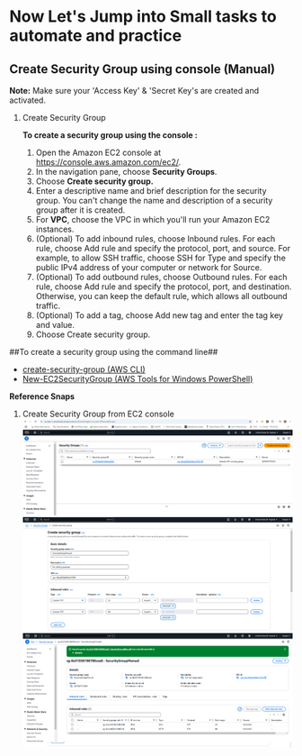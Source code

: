 # Now Let's Jump into Small tasks to automate and practice #
## Create Security Group using console (Manual) ##

**Note:** Make sure your 'Access Key' & 'Secret Key's are created and activated.

1. Create Security Group

    **To create a security group using the console :**
    
    1. Open the Amazon EC2 console at https://console.aws.amazon.com/ec2/. 
    2. In the navigation pane, choose **Security Groups**.
    3. Choose **Create security group.**
    4. Enter a descriptive name and brief description for the security group. You can't change the name and description of a security group after it is created.
    5. For **VPC**, choose the VPC in which you'll run your Amazon EC2 instances.
    6. (Optional) To add inbound rules, choose Inbound rules. For each rule, choose Add rule and specify the protocol, port, and source. For example, to allow SSH traffic, choose SSH for Type and specify the public IPv4 address of your computer or network for Source.
    7. (Optional) To add outbound rules, choose Outbound rules. For each rule, choose Add rule and specify the protocol, port, and destination. Otherwise, you can keep the default rule, which allows all outbound traffic.
    8. (Optional) To add a tag, choose Add new tag and enter the tag key and value.
    9. Choose Create security group.
  
##To create a security group using the command line##
- [create-security-group (AWS CLI)](https://awscli.amazonaws.com/v2/documentation/api/latest/reference/ec2/create-security-group.html)
- [New-EC2SecurityGroup (AWS Tools for Windows PowerShell)](https://docs.aws.amazon.com/powershell/latest/reference/items/New-EC2SecurityGroup.html)

**Reference Snaps**
1. Create Security Group from EC2 console
    ![Security Group Create from EC2 Console](../snaps/EC2-01.png)
    ![Add Details](../snaps/EC2-02.png)
    ![SucessCreation](../snaps/EC2-03.png)

  

  
  